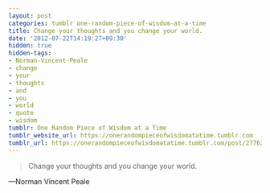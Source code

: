 ```yaml
---
layout: post
categories: tumblr one-random-piece-of-wisdom-at-a-time
title: Change your thoughts and you change your world.
date: '2012-07-22T14:19:27+09:30'
hidden: true
hidden-tags:
- Norman-Vincent-Peale
- change
- your
- thoughts
- and
- you
- world
- quote
- wisdom
tumblr: One Random Piece of Wisdom at a Time
tumblr_website_url: https://onerandompieceofwisdomatatime.tumblr.com
tumblr_url: https://onerandompieceofwisdomatatime.tumblr.com/post/27762913392/change-your-thoughts-and-you-change-your-world
---
```

> Change your thoughts and you change your world.

—Norman Vincent Peale
